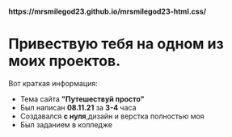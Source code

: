 <h4>https://mrsmilegod23.github.io/mrsmilegod23-html.css/</h4>
<h1>Привествую тебя на одном из моих проектов.</h1>

Вот краткая информация:

- Тема сайта <b>"Путешествуй просто"</b>
- Был написан <b>08.11.21</b> за <b>3-4</b> часа
- Создавался <b>с нуля</b>,дизайн и верстка полностью моя
- Был заданием в колледже 



